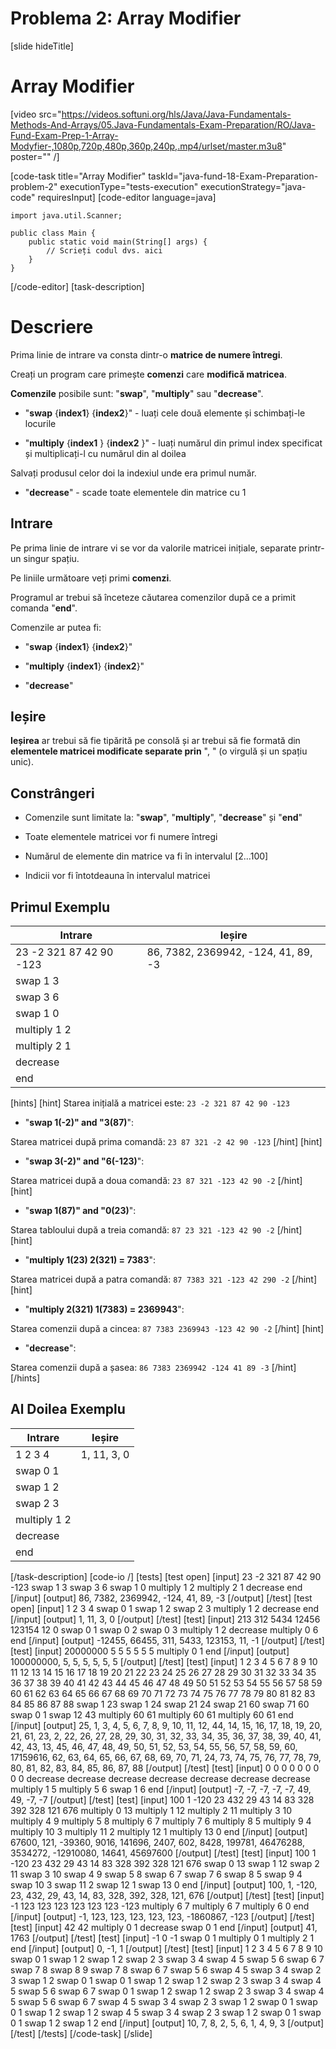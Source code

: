 # Problema 2: Array Modifier
[slide hideTitle]

# Array Modifier

[video src="https://videos.softuni.org/hls/Java/Java-Fundamentals-Methods-And-Arrays/05.Java-Fundamentals-Exam-Preparation/RO/Java-Fund-Exam-Prep-1-Array-Modyfier-,1080p,720p,480p,360p,240p,.mp4/urlset/master.m3u8" poster="" /]

[code-task title="Array Modifier" taskId="java-fund-18-Exam-Preparation-problem-2" executionType="tests-execution" executionStrategy="java-code" requiresInput]
[code-editor language=java]
```
import java.util.Scanner;

public class Main {
    public static void main(String[] args) {
        // Scrieți codul dvs. aici
    }
}
```
[/code-editor]
[task-description]
# Descriere

Prima linie de intrare va consta dintr-o **matrice de numere întregi**.

Creați un program care primește **comenzi** care **modifică matricea**.

**Comenzile** posibile sunt: "**swap**", "**multiply**" sau "**decrease**".

- "**swap** \{**index1**\} \{**index2**\}" - luați cele două elemente și schimbați-le locurile

- "**multiply** \{**index1** \} \{**index2** \}" - luați numărul din primul index specificat și multiplicați-l cu numărul din al doilea

Salvați produsul celor doi la indexiul unde era primul număr.

- "**decrease**" - scade toate elementele din matrice cu 1

## Intrare

Pe prima linie de intrare vi se vor da valorile matricei inițiale, separate printr-un singur spațiu.

Pe liniile următoare veți primi **comenzi**. 

Programul ar trebui să înceteze căutarea comenzilor după ce a primit comanda "**end**".

Comenzile ar putea fi:

* "**swap** \{**index1**\} \{**index2**\}"

* "**multiply** \{**index1**\} \{**index2**\}"

* "**decrease**"

## Ieșire

**Ieșirea** ar trebui să fie tipărită pe consolă și ar trebui să fie formată din **elementele matricei modificate separate prin** ", " (o virgulă și un spațiu unic).

## Constrângeri


* Comenzile sunt limitate la: "**swap**", "**multiply**", "**decrease**" și "**end**"

* Toate elementele matricei vor fi numere întregi

* Numărul de elemente din matrice va fi în intervalul \[2...100\]

* Indicii vor fi întotdeauna în intervalul matricei

## Primul Exemplu
| **Intrare** | **Ieșire** |
| --- | --- |
|23 -2 321 87 42 90 -123 | 86, 7382, 2369942, -124, 41, 89, -3|
|swap 1 3 ||
|swap 3 6 ||
|swap 1 0 ||
|multiply 1 2 ||
|multiply 2 1 ||
|decrease ||
|end ||

[hints]
[hint]
Starea inițială a matricei este: `23 -2 321 87 42 90 -123`

* "**swap 1(-2)" and "3(87)**":

Starea matricei după prima comandă: `23 87 321 -2 42 90 -123`
[/hint] 
[hint]
* "**swap 3(-2)" and "6(-123)**":

Starea matricei după a doua comandă: `23 87 321 -123 42 90 -2`
[/hint] 
[hint]
* "**swap 1(87)" and "0(23)**":

Starea tabloului după a treia comandă: `87 23 321 -123 42 90 -2`
[/hint] 
[hint]
* "**multiply 1(23) 2(321) = 7383**":

Starea matricei după a patra comandă: `87 7383 321 -123 42 290 -2`
[/hint] 
[hint]
* "**multiply 2(321) 1(7383) = 2369943**":

Starea comenzii după a cincea: `87 7383 2369943 -123 42 90 -2`
[/hint] 
[hint]
* "**decrease**":

Starea comenzii după a șasea: `86 7383 2369942 -124 41 89 -3`
[/hint] 
[/hints] 


## Al Doilea Exemplu
| **Intrare** | **Ieșire** |
| --- | --- |
|1 2 3 4 |1, 11, 3, 0 |
|swap 0 1 ||
|swap 1 2 ||
|swap 2 3 ||
|multiply 1 2 ||
|decrease ||
|end ||

[/task-description]
[code-io /]
[tests]
[test open]
[input]
23 -2 321 87 42 90 -123
swap 1 3
swap 3 6
swap 1 0
multiply 1 2
multiply 2 1
decrease
end
[/input]
[output]
86, 7382, 2369942, -124, 41, 89, -3
[/output]
[/test]
[test open]
[input]
1 2 3 4
swap 0 1
swap 1 2
swap 2 3
multiply 1 2
decrease
end
[/input]
[output]
1, 11, 3, 0
[/output]
[/test]
[test]
[input]
213 312 5434 12456 123154 12 0
swap 0 1
swap 0 2
swap 0 3
multiply 1 2
decrease
multiply 0 6
end
[/input]
[output]
-12455, 66455, 311, 5433, 123153, 11, -1
[/output]
[/test]
[test]
[input]
20000000 5 5 5 5 5 5
multiply 0 1
end
[/input]
[output]
100000000, 5, 5, 5, 5, 5, 5
[/output]
[/test]
[test]
[input]
1 2 3 4 5 6 7 8 9 10 11 12 13 14 15 16 17 18 19 20 21 22 23 24 25 26 27 28 29 30 31 32 33 34 35 36 37 38 39 40 41 42 43 44 45 46 47 48 49 50 51 52 53 54 55 56 57 58 59 60 61 62 63 64 65 66 67 68 69 70 71 72 73 74 75 76 77 78 79 80 81 82 83 84 85 86 87 88
swap 1 23
swap 1 24
swap 21 24
swap 21 60
swap 71 60
swap 0 1
swap 12 43
multiply 60 61
multiply 60 61
multiply 60 61
end
[/input]
[output]
25, 1, 3, 4, 5, 6, 7, 8, 9, 10, 11, 12, 44, 14, 15, 16, 17, 18, 19, 20, 21, 61, 23, 2, 22, 26, 27, 28, 29, 30, 31, 32, 33, 34, 35, 36, 37, 38, 39, 40, 41, 42, 43, 13, 45, 46, 47, 48, 49, 50, 51, 52, 53, 54, 55, 56, 57, 58, 59, 60, 17159616, 62, 63, 64, 65, 66, 67, 68, 69, 70, 71, 24, 73, 74, 75, 76, 77, 78, 79, 80, 81, 82, 83, 84, 85, 86, 87, 88
[/output]
[/test]
[test]
[input]
0 0 0 0 0 0 0 0 0
decrease
decrease
decrease
decrease
decrease
decrease
decrease
multiply 1 5
multiply 5 6
swap 1 6
end
[/input]
[output]
-7, -7, -7, -7, -7, 49, 49, -7, -7
[/output]
[/test]
[test]
[input]
100 1 -120 23 432 29 43 14 83 328 392 328 121 676
multiply 0 13
multiply 1 12
multiply 2 11
multiply 3 10
multiply 4 9
multiply 5 8
multiply 6 7
multiply 7 6
multiply 8 5
multiply 9 4
multiply 10 3
multiply 11 2
multiply 12 1
multiply 13 0
end
[/input]
[output]
67600, 121, -39360, 9016, 141696, 2407, 602, 8428, 199781, 46476288, 3534272, -12910080, 14641, 45697600
[/output]
[/test]
[test]
[input]
100 1 -120 23 432 29 43 14 83 328 392 328 121 676
swap 0 13
swap 1 12
swap 2 11
swap 3 10
swap 4 9
swap 5 8
swap 6 7
swap 7 6
swap 8 5
swap 9 4
swap 10 3
swap 11 2
swap 12 1
swap 13 0
end
[/input]
[output]
100, 1, -120, 23, 432, 29, 43, 14, 83, 328, 392, 328, 121, 676
[/output]
[/test]
[test]
[input]
-1 123 123 123 123 123 123 -123
multiply 6 7
multiply 6 7
multiply 6 0
end
[/input]
[output]
-1, 123, 123, 123, 123, 123, -1860867, -123
[/output]
[/test]
[test]
[input]
42 42
multiply 0 1
decrease
swap 0 1
end
[/input]
[output]
41, 1763
[/output]
[/test]
[test]
[input]
-1 0 -1
swap 0 1
multiply 0 1
multiply 2 1
end
[/input]
[output]
0, -1, 1
[/output]
[/test]
[test]
[input]
1 2 3 4 5 6 7 8 9 10
swap 0 1
swap 1 2
swap 1 2
swap 2 3
swap 3 4
swap 4 5
swap 5 6
swap 6 7
swap 7 8
swap 8 9
swap 7 8
swap 6 7
swap 5 6
swap 4 5
swap 3 4
swap 2 3
swap 1 2
swap 0 1
swap 0 1
swap 1 2
swap 1 2
swap 2 3
swap 3 4
swap 4 5
swap 5 6
swap 6 7
swap 0 1
swap 1 2
swap 1 2
swap 2 3
swap 3 4
swap 4 5
swap 5 6
swap 6 7
swap 4 5
swap 3 4
swap 2 3
swap 1 2
swap 0 1
swap 0 1
swap 1 2
swap 1 2
swap 4 5
swap 3 4
swap 2 3
swap 1 2
swap 0 1
swap 0 1
swap 1 2
swap 1 2
end
[/input]
[output]
10, 7, 8, 2, 5, 6, 1, 4, 9, 3
[/output]
[/test]
[/tests]
[/code-task]
[/slide]
